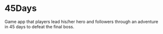 # 45Days
Game app that players lead his/her hero and followers through an adventure in 45 days to defeat the final boss.
